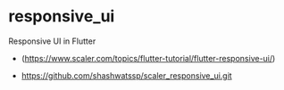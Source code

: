 # responsive_ui

Responsive UI in Flutter

- (https://www.scaler.com/topics/flutter-tutorial/flutter-responsive-ui/)

- https://github.com/shashwatssp/scaler_responsive_ui.git
